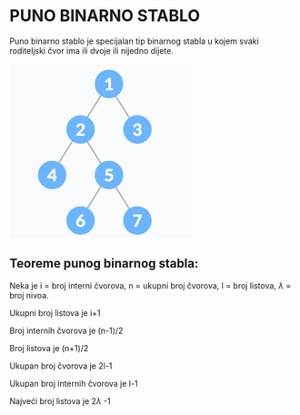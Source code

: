 # PUNO BINARNO STABLO

Puno binarno stablo je specijalan tip binarnog stabla u kojem svaki roditeljski čvor ima ili dvoje ili nijedno dijete.

<img src="../images/punobinarno.png">

## Teoreme punog binarnog stabla:

Neka je 
i = broj interni čvorova, n = ukupni broj čvorova, l = broj listova, $\lambda$ = broj nivoa.

Ukupni broj listova je i+1

Broj internih čvorova je (n-1)/2

Broj listova je (n+1)/2

Ukupan broj čvorova je 2l-1

Ukupan broj internih čvorova je l-1

Najveći broj listova je 2$\lambda$ -1